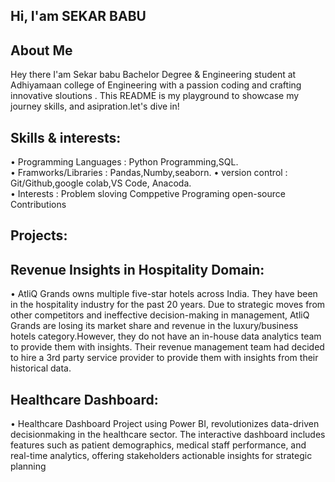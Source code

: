 ## Hi, I'am SEKAR BABU
## About Me

Hey there I'am Sekar babu Bachelor Degree & Engineering student at Adhiyamaan college of Engineering with a passion
coding and crafting innovative sloutions . This README is my playground to showcase my journey skills, and asipration.let's dive in!

## Skills & interests:
• Programming Languages  : Python Programming,SQL.      
• Framworks/Libraries    : Pandas,Numby,seaborn.
• version  control       : Git/Github,google colab,VS Code, Anacoda.  
• Interests              : Problem sloving Comppetive Programing open-source Contributions   

## Projects:
## Revenue Insights in Hospitality Domain:     
   • AtliQ Grands owns multiple five-star hotels across India. They have been in the hospitality
     industry for the past 20 years. Due to strategic moves from other competitors and
     ineffective decision-making in management, AtliQ Grands are losing its market share and
     revenue in the luxury/business hotels category.However, they do not have an in-house
     data analytics team to provide them with insights. Their revenue management team had
     decided to hire a 3rd party service provider to provide them with insights from their
     historical data. 
## Healthcare Dashboard:
  • Healthcare Dashboard Project using Power BI, revolutionizes data-driven decisionmaking in the healthcare sector. The interactive dashboard includes features such as patient
    demographics, medical staff performance, and real-time analytics, offering stakeholders
    actionable insights for strategic planning
